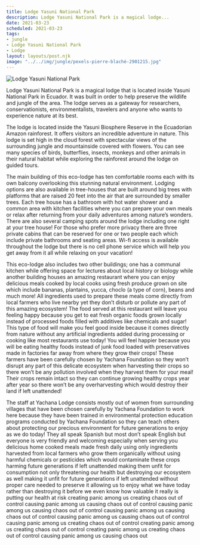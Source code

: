 ```yaml
---
title: Lodge Yasuni National Park
description: Lodge Yasuni National Park is a magical lodge...
date: 2021-03-23
scheduled: 2021-03-23
tags:
- jungle
- Lodge Yasuni National Park
- Lodge
layout: layouts/post.njk
image: "../../img/jungle/pexels-pierre-blaché-2901215.jpg"
---
```


![Lodge Yasuni National Park](../../img/jungle/pexels-pierre-blaché-2901215.jpg)

Lodge Yasuni National Park is a magical lodge that is located inside Yasuni National Park in Ecuador. It was built in order to help preserve the wildlife and jungle of the area. The lodge serves as a gateway for researchers, conservationists, environmentalists, travelers and anyone who wants to experience nature at its best.

The lodge is located inside the Yasuni Biosphere Reserve in the Ecuadorian Amazon rainforest. It offers visitors an incredible adventure in nature. This lodge is set high in the cloud forest with spectacular views of the surrounding jungle and mountainside covered with flowers. You can see many species of birds, butterflies, insects, monkeys and other animals in their natural habitat while exploring the rainforest around the lodge on guided tours.

The main building of this eco-lodge has ten comfortable rooms each with its own balcony overlooking this stunning natural environment. Lodging options are also available in tree-houses that are built around big trees with platforms that are raised 20 feet into the air that are surrounded by smaller trees. Each tree house has a bathroom with hot water shower and a common area with kitchen facilities where you can prepare your own meals or relax after returning from your daily adventures among nature’s wonders. There are also several camping spots around the lodge including one right at your tree house! For those who prefer more privacy there are three private cabins that can be reserved for one or two people each which include private bathrooms and seating areas. Wi-fi access is available throughout the lodge but there is no cell phone service which will help you get away from it all while relaxing on your vacation!

This eco-lodge also includes two other buildings; one has a communal kitchen while offering space for lectures about local history or biology while another building houses an amazing restaurant where you can enjoy delicious meals cooked by local cooks using fresh produce grown on site which include bananas, plantains, yucca, choclo (a type of corn), beans and much more! All ingredients used to prepare these meals come directly from local farmers who live nearby yet they don’t disturb or pollute any part of this amazing ecosystem! The food served at this restaurant will leave you feeling happy because you get to eat fresh organic foods grown locally instead of processed foods filled with additives like chemicals and sugar! This type of food will make you feel good inside because it comes directly from nature without any artificial ingredients added during processing or cooking like most restaurants use today! You will feel happier because you will be eating healthy foods instead of junk food loaded with preservatives made in factories far away from where they grow their crops! These farmers have been carefully chosen by Yachana Foundation so they won’t disrupt any part of this delicate ecosystem when harvesting their crops so there won’t be any pollution involved when they harvest them for your meal! Their crops remain intact so they can continue growing healthy crops year after year so there won’t be any overharvesting which would destroy their land if left unattended!

The staff at Yachana Lodge consists mostly out of women from surrounding villages that have been chosen carefully by Yachana Foundation to work here because they have been trained in environmental protection education programs conducted by Yachana Foundation so they can teach others about protecting our precious environment for future generations to enjoy as we do today! They all speak Spanish but most don’t speak English but everyone is very friendly and welcoming especially when serving you delicious home cooked meals made fresh daily using only ingredients harvested from local farmers who grow them organically without using harmful chemicals or pesticides which would contaminate these crops harming future generations if left unattended making them unfit for consumption not only threatening our health but destroying our ecosystem as well making it unfit for future generations if left unattended without proper care needed to preserve it allowing us to enjoy what we have today rather than destroying it before we even know how valuable it really is putting our health at risk creating panic among us creating chaos out of control causing panic among us causing chaos out of control causing panic among us causing chaos out of control causing panic among us causing chaos out of control causing panic among us causing chaos out of control causing panic among us creating chaos out of control creating panic among us creating chaos out of control creating panic among us creating chaos out of control causing panic among us causing chaos out
